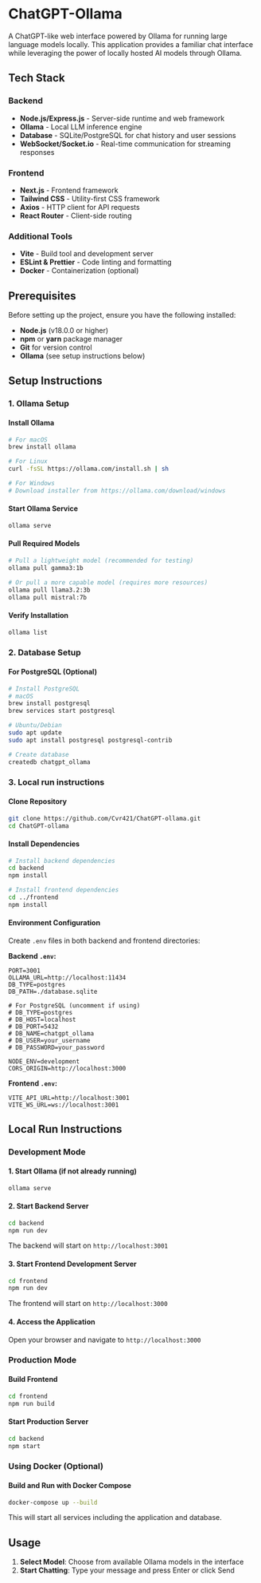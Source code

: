 # ChatGPT-Ollama

A ChatGPT-like web interface powered by Ollama for running large language models locally. This application provides a familiar chat interface while leveraging the power of locally hosted AI models through Ollama.

## Tech Stack

### Backend
- **Node.js/Express.js** - Server-side runtime and web framework
- **Ollama** - Local LLM inference engine
- **Database** - SQLite/PostgreSQL for chat history and user sessions
- **WebSocket/Socket.io** - Real-time communication for streaming responses

### Frontend
- **Next.js** - Frontend framework
- **Tailwind CSS** - Utility-first CSS framework
- **Axios** - HTTP client for API requests
- **React Router** - Client-side routing

### Additional Tools
- **Vite** - Build tool and development server
- **ESLint & Prettier** - Code linting and formatting
- **Docker** - Containerization (optional)

## Prerequisites

Before setting up the project, ensure you have the following installed:

- **Node.js** (v18.0.0 or higher)
- **npm** or **yarn** package manager
- **Git** for version control
- **Ollama** (see setup instructions below)

## Setup Instructions

### 1. Ollama Setup

#### Install Ollama
```bash
# For macOS
brew install ollama

# For Linux
curl -fsSL https://ollama.com/install.sh | sh

# For Windows
# Download installer from https://ollama.com/download/windows
```

#### Start Ollama Service
```bash
ollama serve
```

#### Pull Required Models
```bash
# Pull a lightweight model (recommended for testing)
ollama pull gamma3:1b

# Or pull a more capable model (requires more resources)
ollama pull llama3.2:3b
ollama pull mistral:7b
```

#### Verify Installation
```bash
ollama list
```

### 2. Database Setup

#### For PostgreSQL (Optional)
```bash
# Install PostgreSQL
# macOS
brew install postgresql
brew services start postgresql

# Ubuntu/Debian
sudo apt update
sudo apt install postgresql postgresql-contrib

# Create database
createdb chatgpt_ollama
```

### 3. Local run instructions

#### Clone Repository
```bash
git clone https://github.com/Cvr421/ChatGPT-ollama.git
cd ChatGPT-ollama
```

#### Install Dependencies
```bash
# Install backend dependencies
cd backend
npm install

# Install frontend dependencies
cd ../frontend
npm install
```

#### Environment Configuration
Create `.env` files in both backend and frontend directories:

**Backend `.env`:**
```env
PORT=3001
OLLAMA_URL=http://localhost:11434
DB_TYPE=postgres
DB_PATH=./database.sqlite

# For PostgreSQL (uncomment if using)
# DB_TYPE=postgres
# DB_HOST=localhost
# DB_PORT=5432
# DB_NAME=chatgpt_ollama
# DB_USER=your_username
# DB_PASSWORD=your_password

NODE_ENV=development
CORS_ORIGIN=http://localhost:3000
```

**Frontend `.env`:**
```env
VITE_API_URL=http://localhost:3001
VITE_WS_URL=ws://localhost:3001
```

## Local Run Instructions

### Development Mode

#### 1. Start Ollama (if not already running)
```bash
ollama serve
```

#### 2. Start Backend Server
```bash
cd backend
npm run dev
```
The backend will start on `http://localhost:3001`

#### 3. Start Frontend Development Server
```bash
cd frontend
npm run dev
```
The frontend will start on `http://localhost:3000`

#### 4. Access the Application
Open your browser and navigate to `http://localhost:3000`

### Production Mode

#### Build Frontend
```bash
cd frontend
npm run build
```

#### Start Production Server
```bash
cd backend
npm start
```

### Using Docker (Optional)

#### Build and Run with Docker Compose
```bash
docker-compose up --build
```

This will start all services including the application and database.

## Usage

1. **Select Model**: Choose from available Ollama models in the interface
2. **Start Chatting**: Type your message and press Enter or click Send
